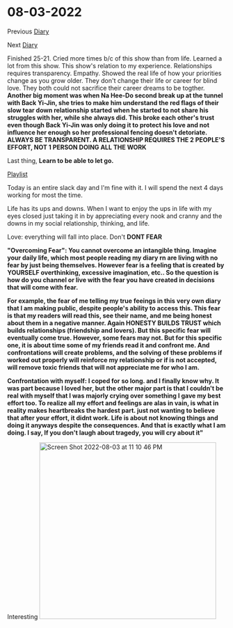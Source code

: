 # 08-03-2022

Previous [Diary](https://aryanmangla23.github.io/08-02-2022/)

Next [Diary](https://aryanmangla23.github.io/08-04-2022/)

Finished 25-21. Cried more times b/c of this show than from life. Learned a lot from this show. This show's relation to my experience. Relationships requires transparency. Empathy. Showed the real life of how your priorities change as you grow older. They don't change their life or career for blind love. They both could not sacrifice their career dreams to be togther. **Another big moment was when Na Hee-Do second break up at the tunnel with Back Yi-Jin, she tries to make him understand the red flags of their slow tear down relationship started when he started to not share his struggles with her, while she always did. This broke each other's trust even though Back Yi-Jin was only doing it to protect his love and not influence her enough so her professional fencing doesn't detoriate. ALWAYS BE TRANSPARENT. A RELATIONSHIP REQUIRES THE 2 PEOPLE'S EFFORT, NOT 1 PERSON DOING ALL THE WORK**  

Last thing, **Learn to be able to let go.**

[Playlist](https://open.spotify.com/playlist/7ma2dpb8u9YbRJwA21F4R3?si=06e1161aa7af4686)

Today is an entire slack day and I'm fine with it. I will spend the next 4 days working for most the time. 

Life has its ups and downs. When I want to enjoy the ups in life with my eyes closed just taking it in by appreciating every nook and cranny and the downs in my social relationship, thinking, and life. 

Love: everything will fall into place. Don't **DONT FEAR**

**"Overcoming Fear": You cannot overcome an intangible thing. Imagine your daily life, which most people reading my diary rn are living with no fear by just being themselves. However fear is a feeling that is created by YOURSELF overthinking, excessive imagination, etc.. So the question is how do you channel or live with the fear you have created in decisions that will come with fear.**  

**For example, the fear of me telling my true feeings in this very own diary that I am making public, despite people's ability to access this. This fear is that my readers will read this, see their name, and me being honest about them in a negative manner. Again HONESTY BUILDS TRUST which builds relationships (friendship and lovers). But this specific fear will eventually come true. However, some fears may not. But for this specific one, it is about time some of my friends read it and confront me. And confrontations will create problems, and the solving of these problems if worked out properly will reinforce my relationship or if is not accepted, will remove toxic friends that will not appreciate me for who I am.** 

**Confrontation with myself: I coped for so long. and I finally know why. It was part because I loved her, but the other major part is that I couldn't be real with myself that I was majorly crying over something I gave my best effort too. To realize all my effort and feelings are alas in vain, is what in reality makes heartbreaks the hardest part. just not wanting to believe that after your effort, it didnt work. Life is about not knowing things and doing it anyways despite the consequences. And that is exactly what I am doing. I say, If you don't laugh about tragedy, you will cry about it"**

Interesting  <img width="406" alt="Screen Shot 2022-08-03 at 11 10 46 PM" src="https://user-images.githubusercontent.com/55885627/182776071-a92b17ca-43bd-4806-af9e-5b984f72bfdc.png">
